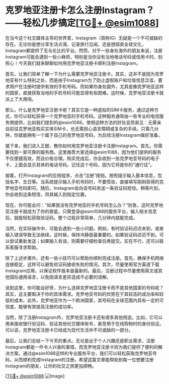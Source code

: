 # 克罗地亚注册卡怎么注册Instagram？——轻松几步搞定[[TG💪+ @esim1088](https://t.me/s/esim1088)]

在当今这个社交媒体主导的世界里，Instagram（简称IG）无疑是一个不可或缺的存在。无论你是想分享生活点滴、记录旅行见闻，还是想探索全球文化，Instagram都提供了无与伦比的平台。然而，对于一些身处海外的朋友来说，注册Instagram可能会遇到一些小麻烦，特别是当你没有当地电话号码或信用卡时。别担心！今天我们就来聊聊如何用克罗地亚注册卡顺利注册Instagram。

首先，让我们简单了解一下为什么需要克罗地亚注册卡。其实，这并不是因为克罗地亚有什么特别之处，而是由于Instagram为了防止虚假账户和垃圾信息泛滥，要求用户在注册时提供有效的手机号码。而如果你身处国外，尤其是像克罗地亚这样的国家，直接获取当地的手机号码可能显得有些困难。这时候，克罗地亚注册卡就派上了大用场。

那么，什么是克罗地亚注册卡呢？其实它是一种虚拟的SIM卡服务，通过这种方式，你可以轻松获得一个克罗地亚的手机号码。这种服务通常由一些专业的电信服务商提供，比如我们提到的@esim1088。使用这种方法的好处显而易见：无需亲自前往克罗地亚购买实体SIM卡，也无需担心语言障碍或复杂的手续。只需几分钟，你就能拥有一个属于自己的克罗地亚号码，为后续注册Instagram做好准备。

接下来，我们进入正题，教你如何用克罗地亚注册卡注册Instagram。首先，你需要找到一家可靠的服务商。这里推荐大家选择@esim1088，因为他们提供的服务不仅便捷高效，而且价格合理。购买完成后，你会收到一张克罗地亚号码的电子卡，上面会显示具体的电话号码。记住这个号码，因为它将是你的“通行证”。

接着，打开Instagram的应用程序，点击“注册”按钮。按照提示输入基本信息，包括名字、生日等。当系统提示输入手机号码时，不要慌张，直接填写刚刚获得的克罗地亚号码即可。随后，Instagram会向该号码发送一条验证码短信。稍等片刻，你会收到这条短信，将其输入到指定位置。

现在，你可能会问：“如果我没有克罗地亚的手机号码怎么办？”别急，这时克罗地亚注册卡就成为了你的救星。只需登录@esim1088的服务平台，输入相关信息后，就能轻松获取验证码。整个过程非常简单，几分钟内就能完成。

当然，在实际操作中，可能会遇到一些小问题。例如，有时验证码迟迟未到，或者输入错误导致无法继续。这时候，保持冷静是最重要的。如果验证码迟迟不到，可以尝试重新发送；如果输入有误，则需要仔细检查后再提交。实在不行，还可以联系客服寻求帮助。

除了上述步骤外，还有一些小技巧可以帮助你顺利完成注册。首先，确保手机网络连接稳定，这样可以避免验证码接收失败的情况。其次，尽量使用官方渠道下载Instagram应用，以保证软件版本是最新的。最后，注册过程中尽量使用英文或其他国际通用语言，以免因语言差异造成不必要的误解。

说到这里，你可能会好奇，为什么选择克罗地亚注册卡而不是其他国家的号码呢？其实，这主要取决于你的具体需求。克罗地亚号码的优势在于其较高的成功率和较低的成本。此外，克罗地亚作为一个欧洲国家，其号码在全球范围内具有一定的可信度，能够有效提高注册的成功率。

当然，除了注册Instagram外，克罗地亚注册卡还有很多其他用途。比如，它可以用来接收银行验证码、验证其他社交媒体账号，甚至用于在线购物时的身份验证。可以说，克罗地亚注册卡已经成为现代生活中不可或缺的一部分。

最后，让我们总结一下今天的重点。无论是出于个人兴趣还是职业需求，注册Instagram都是一件令人兴奋的事情。而克罗地亚注册卡则为我们提供了便利的解决方案。通过@esim1088这样的专业服务平台，我们可以轻松获取克罗地亚号码，从而顺利完成Instagram的注册。希望这篇文章能帮助到每一位想要注册Instagram的朋友，让你的社交之旅更加顺畅。

[[TG💪+ @esim1088](https://t.me/s/esim1088) ![Image](https://i.postimg.cc/4NQfJmqS/Snipaste-2025-05-13-00-14-12.png)]